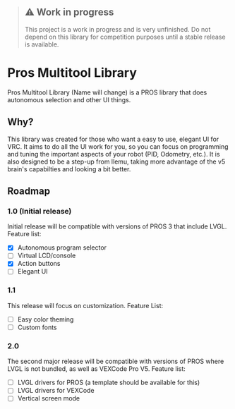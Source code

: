 > ## ⚠️ Work in progress
> This project is a work in progress and is very unfinished. Do not depend on this library for competition purposes until a stable release is available.

# Pros Multitool Library
Pros Multitool Library (Name will change) is a PROS library that does autonomous selection and other UI things.

## Why?
This library was created for those who want a easy to use, elegant UI for VRC. It aims to do all the UI work for you, so you can focus on programming and tuning the important aspects of your robot (PID, Odometry, etc.). It is also designed to be a step-up from llemu, taking more advantage of the v5 brain's capabilties and looking a bit better.

## Roadmap 

### 1.0 (Initial release)
Initial release will be compatible with versions of PROS 3 that include LVGL.
Feature list:
- [x] Autonomous program selector
- [ ] Virtual LCD/console
- [x] Action buttons
- [ ] Elegant UI

### 1.1 
This release will focus on customization.
Feature List:
- [ ] Easy color theming
- [ ] Custom fonts

### 2.0 
The second major release will be compatible with versions of PROS where LVGL is not bundled, as well as VEXCode Pro V5.
Feature list:
- [ ] LVGL drivers for PROS (a template should be available for this)
- [ ] LVGL drivers for VEXCode
- [ ] Vertical screen mode